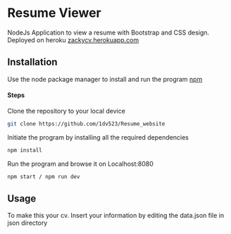 # Resume Viewer

NodeJs Application to view a resume with Bootstrap and CSS design.
Deployed on heroku [zackycv.herokuapp.com](zackycv.herokuapp.com)


## Installation

Use the node package manager to install and run the program 
[npm](https://www.npmjs.com/)
#### Steps 


Clone the repository to your local device
```bash
git clone https://github.com/1dv523/Resume_website
```
Initiate the program by installing all the required dependencies
```bash
npm install
```
Run the program and browse it on Localhost:8080
```bash
npm start / npm run dev
```

## Usage

To make this your cv. Insert your information by editing the data.json file in json directory

